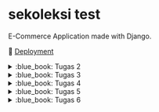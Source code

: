 # sekoleksi test

E-Commerce Application made with Django.

:rocket: [Deployment](http://muhammad-vito31-sekoleksi.pbp.cs.ui.ac.id)

<details>
<summary>:blue_book: Tugas 2</summary>

## :blue_book: Tugas 2

### ➡️ Jelaskan bagaimana cara kamu mengimplementasikan _checklist_ di atas secara _step-by-step_ (bukan hanya sekadar mengikuti tutorial).

#### :one: Membuat sebuah proyek Django baru
Pembuatan proyek Django baru dilakukan dengan menjalankan perintah `django-admin startproject <nama_proyek> .` dengan `<nama_proyek>` diganti dengan nama proyek yang diinginkan, untuk proyek ini `sekoleksi`. `.` di akhir perintah menandakan bahwa proyek akan dibuat di direktori di mana perintah tersebut dijalankan.

#### :two: Membuat aplikasi dengan nama `main` pada proyek tersebut
Pembuatan aplikasi `main` pada proyek dilakukan dengan menjalankan perintah `python manage.py startapp main`. Perintah ini akan membuat subdirektori baru bernama `main`. Di dalam subdirektori tersebut, terdapat beberapa _file_ Python untuk keperluan aplikasi `main`. Perlu diperhatikan bahwa perintah tersebut hanya dapat dijalankan di dalam proyek Django yang sudah dibut.

#### :three: Melakukan _routing_ pada proyek agar dapat menjalankan aplikasi `main`
Dalam folder projek, terdapat file `urls.py`. Dalam array `urlpatterns`, tambahkan `path("", include("main.urls"))`, di mana function `include` dan `path` didapatkan dari package `django.urls`. Penambahan ini memuat _urls_ yang didefinisikan di app `main` dan mengonfigurasinya supaya dapat diakses dari proyek.

#### :four: Membuat model pada aplikasi `main` dengan nama `Product`
Pembuatan model `Product` dilakukan dengan menambahkan definisi _class_ `Product` dalam file `main/models.py`. Class `Product` akan _inherit_ class `models.Model` dengan atribut `name`, `price`, dan `description`. Nilai dari masing-masing atribut disesuaikan dengan tipe data yang dibutuhkan.

- `name` memiliki nilai `models.CharField()` karena _value_ yang disimpan berupa string.
- `price` memiliki nilai `models.IntegerField()` karena _value_ yang disimpan berupa angka.
- `description` memiliki nilai `models.TextField()` karena _value_ yang disimpan berupa string.

#### :five: Membuat sebuah fungsi pada `views.py` untuk dikembalikan ke dalam sebuah _template_ HTML yang menampilkan nama aplikasi serta nama dan kelas kamu
Membuat fungsi bernama `show_main` di file `main/views.py`. Fungsi ini mengembalikan sebuah panggilan ke fungsi `render` dari package `django.shortcuts`. Fungsi tersebut akan me-_render_ template yang berada di `main/templates/main.html` dengan menggunakan nilai-nilai yang didefinisikan di argumen ketiga yang berupa nama, npm, dan kelas.

#### :six: Membuat sebuah _routing_ pada `urls.py` aplikasi `main` untuk memetakan fungsi yang telah dibuat pada `views.py`
Dalam folder `main`, terdapat file `urls.py`. Dalam array `urlpatterns`, tambahkan `path("", show_main)` dengan fungsi `show_main` didapatkan dari file `views.py` yang sudah didefinisikan pada step 5. Dengan menambahkan panggilan ke fungsi `path` tersebut, setiap _request_ ke root URL app akan dijalankan fungsi `show_main` yang akan menampilkan nama, npm, serta kelas.

#### :seven: Melakukan _deployment_ ke PWS terhadap aplikasi yang sudah dibuat sehingga nantinya dapat diakses oleh teman-temanmu melalui Internet
Deployment ke PWS dilakukan dengan pertama membuat projek baru di PWS. Lalu, menjalankan perintah yang diberikan, yaitu `git remote add pws <url>` dan `git push main:master`. Dengan ini, PWS akan mendapatkan versi terbaru dari proyek dan dapat di-_run_.

#### :eight: Membuat sebuah `README.md` yang berisi tautan menuju aplikasi PWS yang sudah di-_deploy_, serta jawaban dari beberapa pertanyaan berikut
Membuat file `README.md` dari GitHub web dan menambahkan teks yang dibutuhkan.

### ➡️ Buatlah bagan yang berisi _request client_ ke web aplikasi berbasis Django beserta responnya dan jelaskan pada bagan tersebut kaitan antara `urls.py`, `views.py`, `models.py`, dan berkas `html`.
![image](https://github.com/user-attachments/assets/c17825ad-e24d-4cf3-a0b4-c34f8df6bdcf)

1. **Request dari Client** &mdash; Client akan melakukan request ke server yang akan di-_handle_ oleh Django, dimulai dari `urls.py` yang berada di proyek atau aplikasi yang sesuai.
2. **URL Routing** &mdash; Jika pola URL yang diminta cocok dengan salah satu pola URL di `urls.py`, Django akan mengarahkan request tersebut ke fungsi view di `views.py` yang sesuai.
3. **Penggunaan Database** &mdash; Dalam fungsi view tersebut, dapat dilakukan beberapa aksi, termasuk penggunaan database melalui `models.py`. Sebagai contoh, jika terdapat request berupa pencarian Item berdasarkan nama, `models.py` akan dipakai untuk mencari Item tersebut di database.
4. **Render Template** &mdash; Setelah data selesai diproses, `views.py` akan menggunakan template dari HTML template yang berada di folder `templates/` untuk menyusun respons. Template ini dapat diisi dengan data yang telah diproses dan variabel-variabel lain yang dibutuhkan.
5. **Response ke Client** &mdash; Setelah template HTML selesai di-_render_, Django akan mengirimkan response akhir kembali ke client berupa halaman HTML yang sudah lengkap dengan data yang diminta.

### ➡️ Jelaskan fungsi `git` dalam pengembangan perangkat lunak!
Pada dasarnya git adalah sistem kontrol versi yang digunakan untuk melacak perubahan file menggunakan _commit_. Setiap kali pengembang melakukan _commit_, Git menyimpan versi dari file saat itu, memungkinkan untuk melacak setiap perubahan yang terjadi selama pengembangan. Jika pengembang melakukan kesalahan atau ingin kembali ke versi sebelumnya, Git dengan menggunakan perintah _revert_ yang akan memulihkan versi file tertentu, seolah-olah perubahan setelahnya tidak pernah terjadi, tanpa menghapus riwayat kerja yang sudah ada.

Git memiliki fitur yang bernama _branching_ yang berfungsi untuk membuat cabang yang terpisah dari cabang utama proyek. Dengan _branching_, pengembangan fitur dapat dilakukan di cabang terpisah yang tidak mempengaruhi cabang utama proyek. Setelah fitur selesai dikembangkan dan layak untuk di-_deploy_, pengembang dapat melakukan _merge_ untuk menggabungkan cabang tersebut kembali ke cabang utama. Jika pengembangan fitur tersebut dibatalkan, cabang yang sudah dibuat dapat dihapus dan ini tidak akan mempengaruhi kode lain yang sudah ada di proyek.

Git juga dapat digunakan dengan platform Git, seperti GitHub, GitLab, atau BitBucket, yang memfasilitasi kolaborasi dalam pengembangan proyek. Platform-platform tersebut memudahkan pengembang untuk bekerja dalam tim pada proyek yang sama. Platform-platform tersebut menyediakan fitur seperti Issues untuk pelacakan _bug_ dan tugas, Pull Request untuk _review_ code dan _merge_ ke cabang utama, dan CI/CD untuk otomatisasi pengujian dan _deployment_.

### ➡️ Menurut Anda, dari semua framework yang ada, mengapa framework Django dijadikan permulaan pembelajaran pengembangan perangkat lunak?
Pertama, Django menggunakan bahasa pemrograman Python, yang populer karena kesederhanaannya. Dengan menggunakan Python, Django menjadi lebih mudah untuk dipahami sebagai permulaan dari pengembangan perangkat lunak.

Kedua, Django sudah memiliki banyak fitur bawaan, seperti otentikasi, URL _routing_, ORM, admin panel, dan form handling. Hal ini memungkinkan pengembang untuk lebih fokus pada pengembangan aplikasi dibandingkan mengatur dan membangun fitur-fitur tersebut dari nol.

Ketiga, Django memiliki komunitas aktif yang cukup besar. Komunitas tersebut memberikan banyak sumber belajar terkait Django, seperti tutorial, forum, blog, dan lain sebagainya.

### ➡️ Mengapa model pada Django disebut sebagai ORM?
Object-Relational Mapping (ORM) adalah teknik yang memetakan tabel-tabel dalam database ke objek-objek dalam suatu program, di mana objek ini adalah instance dari suatu class dalam bahasa pemrograman. Dalam konteks Django, model adalah class Python yang dipetakan ke tabel dalam database yang digunakan. Melalui model-model ini, pengembang dapat berinteraksi dengan database hanya dengan memanggil method-method yang tersedia pada class model. Django akan secara otomatis mentranslasikan metode-metode tersebut menjadi query SQL yang akan dijalankan di database. Sebagai contoh, ketika pengembang ingin menyimpan sebuah objek, Django akan mengonversi objek Python menjadi kolom dalam database. Sebaliknya, ketika pengembang ingin mendapatkan data, Django akan mengonversi kolom dalam database menjadi objek Python. Pendekatan ini menyederhanakan pengelolaan data, mengabstraksikan kompleksitas query SQL, dan mempercepat pengembangan aplikasi.
</details>

<details>
<summary>:blue_book: Tugas 3</summary>
    
## :blue_book: Tugas 3

### :arrow_right: Jelaskan mengapa kita memerlukan _data delivery_ dalam pengimplementasian sebuah platform?
_Data delivery_ penting untuk diimplementasi pada sebuah platform untuk memungkinkan terjadinya pertukaran informasi antara sistem-sistem yang terlibat. Komunikasi ini terjadi melalui protokol HTTP, di mana data dikirimkan dalam bentuk HTTP _request_ dan diterima sebagai HTTP _response_. Dalam praktiknya, _data delivery_ memungkinkan berbagai macam operasi, seperti pengiriman input dari pengguna ke _server_, pengambilan data, hingga interaksi dengan layanan eksternal.

### :arrow_right: Menurutmu, mana yang lebih baik antara XML dan JSON? Mengapa JSON lebih populer dibandingkan XML?
1. **Sintaks yang lebih sederhana** &mdash; Salah satu alasan JSON lebih populer dibandingkan XML adalah sintaksnya. Sintaks dari JSON lebih mudah dibaca dibandingkan XML. JSON menggunakan pasangan _key-value_ dengan petik dua, kurung kurawal, dan kurung siku, sedangkan XML menggunakan tag pembuka dan penutup yang membuat XML lebih sulit untuk di-_manage_.
2. **Integrasi dengan JavaScript** &mdash; JSON adalah akronim dari JavaScript Object Notation. JavaScript sendiri adalah bahasa yang digunakan untuk pengembangan web. Dengan demikian, penggunaan JSON dalam konteks pengembangan web lebih disukai karena lebih mudah untuk dipakai dengan JavaScript dengan menggunakan fungsi `JSON.parse`. Di sisi lain, XML harus menggunakan _parser_ XML tambahan yang akan menambah kompleksitas aplikasi.
3. **JSON lebih ringkas** &mdash; Seperti pada poin 1, XML menggunakan tag pembuka dan penutup, sedangkan JSON menggunakan pasangan _key-value_. Hal ini menyebabkan berkas JSON cenderung lebih kecil daripada berkas XML untuk representasi data yang sama. 

### :arrow_right: Jelaskan fungsi dari method `is_valid()` pada form Django dan mengapa kita membutuhkan method tersebut?
Method `is_valid()` pada Django digunakan untuk melakukan validasi terhadap data yang dikirim dari klien. Validasi ini perlu dilakukan untuk mengecek apakah data tersebut sudah sesuai dengan batasan dan aturan yang telah ditetapkan di form. Sebagai contoh, sebuah aplikasi menerima _field_ `harga` yang bertipe _integer_. Jika klien mengirimkan harga dalam bentuk _string_, tanpa validasi, akan terjadi berbagai error pada aplikasi yang tidak diinginkan saat aplikasi mencoba untuk memproses data tersebut.

Method `is_valid()` bertindak sebagai "penjaga gerbang" yang memastikan data yang diterima valid. Jika validasi berhasil, `is_valid()` akan mengembalikan nilai `True` dan aplikasi melanjutkan proses seperti biasa. Namun, jika validasi gagal, Django akan menyimpan pesan error yang terjadi, dan `is_valid()` akan mengembalikan nilai `False`. Dengan cara ini, error tersebut dapat ditangani dengan menampilkan pesan yang sesuai kepada klien.

### :arrow_right: Mengapa kita membutuhkan `csrf_token` saat membuat form di Django? Apa yang dapat terjadi jika kita tidak menambahkan `csrf_token` pada form Django? Bagaimana hal tersebut dapat dimanfaatkan oleh penyerang?
Penggunaan token CSRF adalah salah satu tindakan untuk mencegah terjadinya serangan CSRF. Secara sederhana, serangan CSRF adalah serangan di mana sebuah situs berbahaya memanfaatkan sesi login situs lain untuk melakukan aksi di situs tersebut tanpa sepengetahuan pengguna. Token CSRF berfungsi sebagai lapisan verifikasi tambahan yang memastikan bahwa aksi yang diterima oleh _server_ adalah permintaan yang sah dari pengguna, bukan dari situs berbahaya.

Dalam Django, setiap kali form dibuat, _server_ akan membuat token CSRF yang unik dan menanamkannya dalam form. Saat form tersebut dikirim oleh pengguna, token tersebut akan dikembalikan ke _server_. _Server_ kemudian memeriksa apakah token CSRF yang diterima adalah token sah yang sebelumnya pernah dibuat. Jika token cocok, aksi tersebut dianggap sah dan diproses. Jika token tersebut tidak cocok, permintaan akan ditolak untuk meminimalisasi potensi terjadinya serangan.

### :arrow_right: Jelaskan bagaimana cara kamu mengimplementasikan _checklist_ di atas secara _step-by-step_ (bukan hanya sekadar mengikuti tutorial).

#### :one: Membuat input form untuk menambahkan objek model pada app sebelumnya.
Forms dalam Django didefinisikan dalam sebuah berkas bernama `forms.py`, yang biasanya diletakkan dalam folder aplikasi. Untuk membuat form, saya menambahkan berkas `forms.py` ke dalam folder `main` dan mendefinisikan kelas `ProductForm`. Kelas ini digunakan sebagai wadah untuk pembuatan objek `Product` baru.

```python3
# main/forms.py

from django.forms import ModelForm
from .models import Product

class ProductForm(ModelForm):
    class Meta:
        model = Product
        fields = ['name', 'price', 'description']
```

Selanjutnya, untuk menampilkan form pembuatan produk baru, saya menambahkan berkas template baru bernama `create_product.html` yang diletakkan di folder `main/templates`. Template ini berisi form yang akan digunakan oleh pengguna untuk membuat produk baru.

```django
{% comment %} create_product.html {% endcomment %}

{% extends 'base.html' %}

{% block content %}
<h1>Add New Product</h1>

<form method="POST">
  {% csrf_token %}
  <table>
    {{ form.as_table }}
    <tr>
      <td></td>
      <td>
        <input type="submit" value="Add Product" />
      </td>
    </tr>
  </table>
</form>
{% endblock content %}
```

Di dalam berkas `main/views.py`, saya membuat fungsi baru bernama `create_product`. Fungsi ini bertugas untuk memproses permintaan dari pengguna untuk membuat produk baru dengan menggunakan kelas `ProductForm` di `main/forms.py`. Fungsi ini akan menangani permintaan GET untuk menampilkan form pembuatan produk dan POST untuk memproses data.

```python3
# main/views.py

def create_product(request):
    form = ProductForm(request.POST or None)

    if form.is_valid() and request.method == 'POST':
        form.save()
        return redirect('main:show_main')

    return render(request, 'create_product.html', { 'form': form })
```

Terakhir, dalam berkas `main/urls.py`, saya menghubungkan rute _path_ `/create-product` ke fungsi `create_product`.

```python3
# main/urls.py

urlpatterns = [
    # ...
    path('create-product', create_product, name='create_product'),
    # ...
]
```

Dengan demikian, ketika pengguna mengunjungi halaman `/create-product`, mereka dapat mengisi form untuk menambahkan produk baru, dan setelah data divalidasi, produk tersebut akan disimpan dalam basis data.

#### :two: Tambahkan 4 fungsi views baru untuk melihat objek yang sudah ditambahkan dalam format XML, JSON, XML by ID, dan JSON by ID.
Dalam berkas `main/views.py`, saya definisikan 4 fungsi baru, yaitu `show_xml`, `show_xml_by_id`, `show_json`, dan `show_json_by_id`. Masing-masing fungsi ini berfungsi sesuai dengan namanya, `show_xml` dan `show_json` akan menampilkan seluruh produk dalam XML dan JSON, `show_xml_by_id` dan `show_json_by_id` akan menampilkan produk berdasarkan ID dalam XML dan JSON.

```python3
# main/views.py

def show_xml(request):
    data = Product.objects.all()
    return HttpResponse(serializers.serialize('xml', data), content_type='application/xml')

def show_xml_by_id(request, id):
    data = Product.objects.filter(pk=id)
    return HttpResponse(serializers.serialize('xml', data), content_type='application/xml')

def show_json(request):
    data = Product.objects.all()
    return HttpResponse(serializers.serialize('json', data), content_type='application/json')

def show_json_by_id(request, id):
    data = Product.objects.filter(pk=id)
    return HttpResponse(serializers.serialize('json', data), content_type='application/json')
```

#### :three: Membuat routing URL untuk masing-masing views yang telah ditambahkan pada poin 2.
Dalam berkas `main/urls.py`, saya memperbarui variabel `urlpatterns` dengan menambahkan rute untuk keempat fungsi yang baru didefinisi. Rute-rute ini memastikan bahwa permintaan ke URL akan ditangani oleh fungsi yang sesuai.

```python3
# main/urls.py

urlpatterns = [
    # ...
    path('xml/', show_xml, name='show_xml'),
    path('xml/<str:id>/', show_xml_by_id, name='show_xml'),
    path('json/', show_json, name='show_json'),
    path('json/<str:id>', show_json_by_id, name='show_json'),
    # ...
]
```

### :camera_flash: Postman Screenshots

#### :one: XML
![image](https://github.com/user-attachments/assets/3cc72ad1-d050-4ac1-b85d-db79bf64c13d)

#### :two: JSON
![image](https://github.com/user-attachments/assets/9f4abf90-69df-4fc9-9257-53b9ea458726)

#### :three: XML by ID
![image](https://github.com/user-attachments/assets/838b5061-2cb7-4998-ba2e-8614ee7cc4f6)

#### :four: JSON by ID
![image](https://github.com/user-attachments/assets/0d463b05-da98-4e74-ba26-97441e034d42)
</details>

<details>
<summary>:blue_book: Tugas 4</summary>

## :blue_book: Tugas 4

### :arrow_right: Apa perbedaan antara `HttpResponseRedirect()` dan `redirect()`
Redirect dalam HTTP diatur menggunakan _status codes_ dalam rentang `3xx`. Salah satu cara untuk menangani _redirect_ di Django adalah dengan menggunakan `HttpResponseRedirect`, yang merupakan sebuah subclass dari `HttpResponse`. Kelas ini secara otomatis menetapkan _status code_ 302, yaitu _status code_ standar untuk HTTP _redirect_.

Fungsi `redirect` adalah fungsi pembantu yang secara internal akan menghasilkan _response_ HTTP dengan _status code_ 302, sama seperti `HttpResponseRedirect`. Fungsi ini dapat menerima argumen berupa `model`, `view`, atau `url` dan secara otomatis menentukan _path_ yang dituju berdasarkan konteks projek Django.

Secara umum, fungsi `redirect` lebih fleksibel daripada class `HttpResponseRedirect`. `HttpResponseRedirect` hanya digunakan untuk membuat _response_ HTTP dengan _status code_ yang berada di jangkauan `3xx`. Fungsi `redirect` tidak hanya menyediakan _response_ 302, tetapi juga berintegrasi dengan projek Django, sehingga lebih mudah untuk digunakan.

### :arrow_right: Jelaskan cara kerja penghubungan model `Product` dengan `User`!
Penghubungan model `Product` dengan `User` dilakukan dengan relasi menggunakan `models.ForeignKey`. 

```python
class Product(models.Model):
    user = models.ForeignKey(User, on_delete=models.CASCADE)

    id = models.UUIDField(primary_key=True, default=uuid.uuid4, editable=False)
    name = models.CharField(max_length=255)
    price = models.IntegerField()
    description = models.TextField()
```

Pada kode tersebut, `Product` terhubung dengan `User` melalui field `user`. Field tersebut mendeklarasikan bahwa banyak `Product` dapat dimiliki oleh seorang `User`, menciptakan relasi _one-to-many_. Penggunaan `on_delete=models.CASCADE` berarti jika sebuah `User` dihapus, semua `Product` yang terhubung dengan `User` tersebut ikut dihapus.

### :arrow_right: Apa perbedaan antara authentication dan authorization, apakah yang dilakukan saat pengguna login? Jelaskan bagaimana Django mengimplementasikan kedua konsep tersebut.
Autentikasi adalah proses verifikasi identitas pengguna. Proses autentikasi memastikan bahwa pengguna benar-benar merupakan pengguna yang dia klaim. Otorisasi adalah proses yang menentukan apakah seorang pengguna memiliki hak akses terhadap suatu _resource_. Secara umum, autentikasi menentukan siapa pengguna tersebut dan otorisasi menentukan hak akses yang dimiliki oleh seorang pengguna.

Saat pengguna login, autentikasi akan memverifikasi identitas mereka melalui username dan password. Lalu, username dan password tersebut akan dibandingkan dengan data yang tersimpan dalam basis data. Setelah berhasil diautentikasi, pengguna dapat diotorisasi untuk mengakses fitur-fitur tertentu sesuai dengan hak akses mereka.

Django mengimplementasikan autentikasi melalui modul `django.contrib.auth`. Django menyediakan fungsi-fungsi bawaan untuk memverifikasi identitas pengguna, seperti `login` dan `logout`. Selain itu, Django menyediakan model `User` untuk menyimpan data-data pengguna. Otorisasi dalam Django diterapkan melalui sistem permissions dan groups yang fleksibel, memungkinkan pengembang untuk mengatur hak izin sesuai kebutuhan. Hak akses setiap pengguna dapat diatur secara individu, maupun berdasarkan grup yang mereka ikuti.

### :arrow_right: Bagaimana Django mengingat pengguna yang telah login? Jelaskan kegunaan lain dari cookies dan apakah semua cookies aman digunakan?
Django mengingat pengguna yang sudah login dengan menggunakan _session_ dan _cookies_. Saat pengguna berhasil login, Django menyimpan informasi sesi mereka dalam basis data, yang berisi informasi penting seperti identitas pengguna. Kemudian, Django mengirimkan sebuah session ID ke klien dalam bentuk _cookie_. Setiap kali pengguna mengunjungi halaman dalam aplikasi, _cookie_ ini akan dikirimkan kembali ke _server_. Lalu, Django akan membaca _cookie_ tersebut untuk mengambil session ID dan membandingkannya dengan informasi sesi yang tersimpan dalam basis data. Jika terdapat sesi yang cocok dengan session ID, Django dapat membaca informasi pengguna terkait dan melanjutkan interaksi tanpa perlu pengguna untuk login ulang.

Cookies juga memiliki fungsi lain selain untuk _session management_. Cookies biasa digunakan untuk menyimpan data pada browser klien, seperti preferensi pengguna dan data sementara. Cookies juga berfungsi untuk pelacakan aktivitas pengguna, memungkinkan situs untuk menyesuaikan konten atau iklan berdasarkan perilaku pengguna.

Cookies memiliki beberapa konfigurasi untuk mengatur bagaimana cookie tersebut bekerja. Jika sebuah cookie tidak diatur dengan tepat, cookie tersebut dapat menjadi celah untuk dieksploitasi penyerang untuk mencuri data dengan menggunakan sesi pengguna. Beberapa konfigurasi cookie yang perlu diperhatikan adalah sebagai berikut.

1. **HttpOnly** &mdash; Cookie dengan atribut `HttpOnly` tidak dapat diakses oleh JavaScript yang membantu mencegah serangan XSS.
2. **Secure** &mdash; Cookie dengan atribut `Secure` hanya dapat dikirim melalui HTTPS, bukan HTTP. Dengan demikian, data dalam cookie akan terenkripsi dan terjaga saat pengiriman.
3. **SameSite** &mdash; Atribut `SameSite` mengatur apakah sebuah cookie dapat dikirim dengan sebuah permintaan yang akan dilaksanakan. Atribut ini membantu melindungi dari serangan CSRF.
4. **Expiration** &mdash; Atribut `Expiration` mengatur kapan sebuah cookie kadaluwarsa. Adanya waktu kadaluwarsa mengurangi risiko terjadinya serangan dengan memperkecil jendela bagi penyerang untuk mengambil cookie dari pengguna.

### :arrow_right: Jelaskan bagaimana cara kamu mengimplementasikan checklist di atas secara step-by-step (bukan hanya sekadar mengikuti tutorial).

#### :one: Mengimplementasikan fungsi registrasi, login, dan logout untuk memungkinkan pengguna untuk mengakses aplikasi sebelumnya dengan lancar.
1. Membuat tiga fungsi di `main/views.py`, yaitu `register_user`, `login_user`, dan `logout_user`. Fungsi `register_user` dan `login_user` memanfaatkan class yang disediakan oleh Django, yaitu `UserCreationForm` dan `AuthenticationForm`. 
   ```python
   # ...

   # digunakan ketika seorang pengguna ingin membuat akun baru
   def register_user(request):
       if request.method == "POST":
           form = UserCreationForm(request.POST)
    
           if form.is_valid():
               form.save()
               messages.success(request, 'Your account has been successfully created!')
               return redirect('main:login')
    
       form = UserCreationForm()
       return render(request, 'register.html', { 'form': form })

   # digunakan ketika seorang pengguna ingin login menggunakan akun mereka
   def login_user(request: HttpRequest):
       if request.method == "POST":
           form = AuthenticationForm(data=request.POST)
    
           if form.is_valid():
               user = form.get_user()
               login(request, user)
    
               response = HttpResponseRedirect(reverse('main:show_main'))
               response.set_cookie('last_login', str(datetime.now()))
               return response
    
       form = AuthenticationForm(request)
       return render(request, 'login.html', { 'form': form })

   # digunakan ketika seorang pengguna ingin logout dari akun mereka
   def logout_user(request: HttpRequest):
       logout(request)
       return redirect('main:login')

   # ...
   ```
2. Masing-masing fungsi tersebut dipetakan ke `register/`, `login/`, dan `logout/` dalam `main/urls.py`, supaya dapat diakses.
   ```python
   urlpatterns = [
       # ...
       path('register/', register_user, name='register'),
       path('login/', login_user, name='login'),
       path('logout/', logout_user, name='logout'),
       # ...
   ]
   ```
3. Perlu juga menambahkan _decorator_ `@login_required(login_url='/login')` untuk _views_ yang pengguna perlu login, seperti `/`, dan `/create-product`. Jika pengguna yang belum terautentikasi mencoba untuk mengunjungi halaman tersebut, mereka akan diarahkan ke halaman login terlebih dahulu.
4. Ketika seorang pengguna pertama kali mengunjungi aplikasi, pengguna tersebut akan diarahkan ke formulir login. Setelah berhasil login, pengguna dapat menggunakan aplikasi dengan penuh, seperti mengunjungi _dashboard_ dan menambahkan `Product`.

#### :two: Membuat dua akun pengguna dengan masing-masing tiga dummy data menggunakan model yang telah dibuat pada aplikasi sebelumnya untuk setiap akun di lokal.

##### Akun dengan Username `A`

![image](https://github.com/user-attachments/assets/7c42400b-b6a8-4552-bb21-d81731b95e31)
![image](https://github.com/user-attachments/assets/b5bcf6a1-6cd5-4207-8064-8f08c375e5b7)
![image](https://github.com/user-attachments/assets/c5fa26b7-0f81-4947-9e68-1beed063624e)
![image](https://github.com/user-attachments/assets/9b959179-3d82-4327-b867-9f5404d90cb3)
![image](https://github.com/user-attachments/assets/b0b7036e-cb54-40d0-a6da-f70c9601e714)

##### Akun dengan Username `B`

![image](https://github.com/user-attachments/assets/9744df57-0903-417a-9d49-53a6e5ba40cd)
![image](https://github.com/user-attachments/assets/b5639afb-43b7-4ee5-bf31-08dde8d08de6)
![image](https://github.com/user-attachments/assets/2e18372d-07d3-4fb9-9944-899ed53b2e4f)
![image](https://github.com/user-attachments/assets/0df6981e-38f7-421c-8533-4ce3e09ced25)
![image](https://github.com/user-attachments/assets/5255ef5b-3ae2-49f6-acbb-4e38f4c10088)


#### :three: Menghubungkan model Product dengan User.
Penghubungan dilakukan dengan menambahkan _field_ pada model `Product`, yaitu field `user` dengan value berupa `models.ForeignKey`. Penambahan ini akan menghubungkan `User` dengan `Product` menggunakan relasi _one-to-many_, yang berarti seorang `User` dapat memiliki banyak `Product`. Perubahan pada model `Product` secara lengkap adalah sebagai berikut.

```python
class Product(models.Model):
    # tambahkan field ini
    user = models.ForeignKey(User, on_delete=models.CASCADE)

    id = models.UUIDField(primary_key=True, default=uuid.uuid4, editable=False)
    name = models.CharField(max_length=255)
    price = models.IntegerField()
    description = models.TextField()
```

##### Penjelasan `models.ForeignKey`
- `User` menandakan bahwa foreign key yang dibuat menunjuk ke sebuah baris dalam tabel `User`.
- `on_delete=models.CASCADE` menandakan bahwa ketika seorang `User` dihapus, `Product` yang terhubung dengan `User` tersebut juga dihapus.

#### :four: Menampilkan detail informasi pengguna yang sedang logged in seperti username dan menerapkan cookies seperti last login pada halaman utama aplikasi.
1. Pada view `login_user`, dibuat supaya ketika seorang pengguna mencoba untuk log in dan berhasil, sebuah cookie dengan nama `last_login` akan dibuat dengan isi waktu saat pengguna login.
   ```python
   def login_user(request: HttpRequest):
       if request.method == "POST":
           form = AuthenticationForm(data=request.POST)
    
           if form.is_valid():
               user = form.get_user()
               login(request, user)
    
               response = HttpResponseRedirect(reverse('main:show_main'))
               response.set_cookie('last_login', str(datetime.now()))
               return response
    
       form = AuthenticationForm(request)
       return render(request, 'login.html', { 'form': form })
   ```
2. Data `username` dapat diambil dari object `request.user` yang berisi data pengguna yang sedang log in. Cookies tersedia pada dictionary `request.COOKIES`. Pengimplementasian cookie _last login_ dimulai dari fungsi _view_ `login_user`. Kedua data tersebut tersedia dalam fungsi view `show_main`.
   ```python
   @login_required(login_url='/login')
   def show_main(request: HttpRequest):
       products = Product.objects.filter(user=request.user)
    
       return render(request, "main.html", {
           "name": request.user.username,
           "npm": "2306152411",
           "class": "F",
           "products": products,
           "last_login": request.COOKIES['last_login'],
       })
   ```
3. Data nama dan last login diserahkan ke template `main.html`. Dalam template tersebut, dapat ditampilkan datanya dengan menggunakan kurung kurawal ganda.
   ```django
   <p>{{ name }}<p>
   <h5>Sesi terakhir login: {{ last_login }}</h5>
   ```

</details>

<details>
<summary>:blue_book: Tugas 5</summary>

# :blue_book: Tugas 5

### :arrow_right: Jika terdapat beberapa CSS selector untuk suatu elemen HTML, jelaskan urutan prioritas pengambilan CSS selector tersebut!
Jika sebuah elemen HTML memiliki beberapa CSS selector, prioritasnya ditentukan berdasarkan spesifisitas, _important rules_, dan urutan pendefinisian.

1. `!important` _rules_ 
    ```html
    <p id="text" class="text" style="color: blue;">Hello World</p>
    ```
    ```css
    p {
        color: red !important;
    }
    ```
    Jika terdapat CSS _rule_ dengan tag `!important`, _rule_ tersebut akan memiliki prioritas tertinggi dan menimpa _rule_ lain dengan selector lain. Teks "Hello World" di atas akan berwarna merah karena CSS _rule_ yang mendefinisikan memiliki atribut `!important` sehingga prioritasnya paling tinggi.

3. Inline Styles
    ```html
    <p id="text" class="text" style="color: blue;">Hello World</p>
    ```
    ```css
    #text {
        color: red;
    }
    ```
    CSS _rule_ yang didefinisikan secara inline di HTML tag akan memiliki prioritas yang tinggi. Teks "Hello World" di atas akan berwarna biru karena _inline style_ memiliki prioritas yang lebih tinggi daripada _selector_ ID.

4. ID
    ```html
    <p id="text" class="text">Hello World</p>
    ```
    ```css
    #text {
        color: red;
    }

    .text {
        color: green;
    }
    ```
    Teks "Hello World" di atas akan berwarna merah karena _selector_ ID memiliki prioritas yang lebih tinggi daripada _selector class_.

5. Classes, pseudo-classes, attribute selectors
    ```html
    <p class="text">Hello World</p>
    ```
    ```css
    .text {
        color: red;
    }

    p {
        color: blue;
    }
    ```
    Teks "Hello World" di atas akan berwarna merah karena _selector class_ memiliki prioritas yang lebih tinggi daripada _selector_ elemen.

6. Elements and pseudo-elements
    ```html
    <p>Hello World</p>
    ```
    ```css
    p {
        color: red;
    }
    ```
    Teks "Hello World" di atas akan berwarna merah karena didefinisikan menggunakan _selector_ elemen.

7. Urutan dalam CSS Stylesheet
   ```html
   <p>Hello World</p>
   ```
   ```css
   p {
       color: red;
   }

   p {
       color: blue;
   }
   ```
   Jika terdapat dua CSS _rule_ yang mendefinisikan dengan prioritas yang sama, CSS _rule_ yang didefinisikan terakhir pada _stylesheet_ akan diterapkan. Teks "Hello World" di atas akan berwarna biru karena _rule_ CSS yang mendefinisikan warna biru lebih akhir daripada _rule_ CSS yang mendefinisikan warna merah.

- https://www.w3schools.com/css/css_specificity.asp
- https://www.w3schools.com/css/css_important.asp

### :arrow_right: Mengapa _responsive design_ menjadi konsep yang penting dalam pengembangan aplikasi web? Berikan contoh aplikasi yang sudah dan belum menerapkan responsive design!
_Responsive design_ adalah pendekatan desain web di mana sebuah tampilan dapat beradaptasi dengan berbagai ukuran layar yang ada, seperti untuk desktop, tablet, dan perangkat mobile. Salah satu aspek penting dari penerapan _responsive design_ adalah pengalaman pengguna. Sebuah tampilan web yang responsif akan memiliki pengalaman pengguna yang lebih baik dibandingkan tampilan web yang tidak responsif. Tampilan web yang hanya dirancang untuk ukuran layar besar, seperti desktop, akan sulit untuk dipakai jika web tersebut diakses menggunakan gawai dengan ukuran layar kecil, seperti mobile. Hal ini dapat menyebabkan elemen-elemen pada halaman tampak kecil, tidak proporsional, sulit dijangkau, dan mengurangi kenyamanan pengguna. Sebaliknya, jika web tersebut sudah menerapkan _responsive design_, pengguna yang menggunakan melalui mobile tidak akan menemui masalah apa pun karena tampilannya sudah didesain sedemikian hingga supaya beradaptasi ke ukuran layar yang bervariasi.

Secara umum, sebagian besar web modern sudah mengimplementasikan _responsive design_, terutama pada situs-situs populer seperti Twitter, YouTube, dan Google. Hal ini dapat dilihat dengan mengunjungi web-web tersebut menggunakan mobile, di mana setiap elemen tampil secara proporsional dan tidak ada yang rusak. Namun, masih ada beberapa web yang digunakan sekarang yang belum mengimplementasikan _responsive design_. Salah satu contohnya adalah SiakNG. Ketika diakses melalui perangkat mobile, tampilan SiakNG menunjukkan elemen-elemen yang terlalu kecil, sehingga pengguna perlu memperbesar layar untuk berinteraksi dengan nyaman.

- https://developer.mozilla.org/en-US/docs/Learn/CSS/CSS_layout/Responsive_Design

### :arrow_right: Jelaskan perbedaan antara margin, border, dan padding, serta cara untuk mengimplementasikan ketiga hal tersebut!

#### Margin
Margin adalah jarak luar antara elemen dengan elemen lain di sekitarnya. Margin tidak memiliki warna dan mengosongkan daerah di luar border.
```css
div {
    margin: 10px;
}
```
CSS di atas mendefinisikan margin sebesar `10px` untuk semua sisi pada elemen `div`.

#### Border
Border adalah garis yang mengelilingi elemen yang berada diantara padding dan margin. Border dapat diberi warna, lebar, dan _style_ (solid, double, dash, dan seterusnya). Setiap sisi border dapat diatur secara independen.
```css
div {
    border: 1px solid black;
}
```
CSS di atas mendefinisikan border untuk elemen `div` dengan style solid, selebar 1 pixel, dan berwarna hitam.

#### Padding
Padding adalah jarak antara isi elemen dengan border. Padding menciptakan area dalam elemen di antara border dengan isi elemen.
```css
div {
    padding: 10px;
}
```
CSS di atas mendefinisikan padding sebesar `10px` untuk semua sisi pada elemen `div`.


- https://www.w3schools.com/css/css_boxmodel.asp

### :arrow_right: Jelaskan konsep flex box dan grid layout beserta kegunaannya!

#### Flexbox
Flexbox dalam CSS adalah sistem layout 1 dimensi dalam CSS yang digunakan untuk menyusun elemen dalam sebuah container, baik secara horizontal maupun vertikal. Arab dari flexbox dapat diatur menggunakan properti `flex-direction` yang dapat berupa `row`, `row-reverse`, `column`, atau `column-reverse`. `row` untuk horizontal dan `column` untuk vertikal. Flexbox memungkinkan elemen-elemen dalam container untuk menyesuaikan diri dengan ruang yang tersisa.

Dengan flexbox, posisi elemen dalam container dapat dengan mudah diatur di sepanjang sumbu utama (_main axis_) dan sumbu sekunder (_cross axis_) dengan properti berikut.
1. `justify-content`: Mengatur distribusi elemen pada sumbu utama.
2. `align-items`: Mengatur distribusi elemen pada sumbu sekunder.

Flexbox juga memungkinkan untuk mendistribusikan ruang yang tersedia secara proporsional antara elemen dalam container dengan menggunakan properti berikut.
1. `flex-grow`: Mengatur perilaku elemen terhadap ruang yang tersisa, apakah elemen tersebut akan berkembang mengisi ruang yang tersisa, atau tetap pada ukurannya.
2. `flex-shrink`: Mengatur perilaku elemen terhadap ruang yang terbatas, apakah elemen tersebut akan menyusut memberikan tempat ke elemen lain, atau tetap pada ukurannya. 
3. `flex-basis`: Mengatur ukuran inisial elemen sebelum elemen tersebut tumbuh atau menyusut.

Flexbox ideal untuk mengatur posisi elemen dalam 1 dimensi, seperti:
1. Navbar dan sidebar dengan mengatur elemen-elemen _button_ dan _link_ dalam posisi horizontal atau vertikal.
2. List produk yang tersusun dalam satu baris atau satu kolom.
3. Menengahkan secara vertikal elemen-elemen yang berada dalam satu baris.

#### Grid
Grid adalah sistem layout 2 dimensi yang menggunakan baris dan kolom untuk menaruh elemennya. 

Grid bekerja dengan menggunakan sistem baris dan kolom. Pengembang dapat mengatur jumlah baris dan kolom dan mendefinisikan besarnya dengan menggunakan properti sebagai berikut.
1. `grid-template-columns`: Mengatur jumlah kolom dan ukuran masing-masing kolom pada grid.
2. `grid-template-rows`: Mengatur jumlah baris dan ukuran masing-masing baris pada grid.

Grid ideal untuk mengatur posisi elemen dalam 2 dimensi, seperti:
1. Menyusun galeri yang rapi dan terstruktur dengan baris dan kolom yang konsisten
2. Layout halaman utama yang lumayan kompleks dengan header, sidebar, konten utama, dan footer.

#### Perbedaan Utama Flexbox dan Grid
1. Flexbox mengatur elemen satu per satu sepanjang sumbu utama, sedangkan grid mengatur elemen sepanjang dua sumbu secara bersamaan.
2. Flexbox lebih cocok untuk mengatur elemen pada satu sumbu saja, horizontal atau vertikal. Grid lebih cocok untuk mengatur elemen pada dua sumbu, horizontal dan vertikal.

- https://developer.mozilla.org/en-US/docs/Web/CSS/CSS_grid_layout/Relationship_of_grid_layout_with_other_layout_methods
- https://www.geeksforgeeks.org/comparison-between-css-grid-css-flexbox/

### :arrow_right: Jelaskan bagaimana cara kamu mengimplementasikan checklist di atas secara step-by-step (bukan hanya sekadar mengikuti tutorial)!

#### :one: Implementasikan fungsi untuk menghapus dan mengedit product.
Pertama, membuat fungsi baru di `main/views.py`, yaitu `update_product` dan `delete_product`. Lalu, kedua fungsi ini dipetakan ke _path_ `product/<str:id>/edit` dan `product/<str:id>/delete`. Dengan demikian, ketika seorang pengguna yang sudah terautentikasi mengunjungi _path_ tersebut, mereka dapat menghapus atau mengedit produk berdasarkan ID produk. Definisi kedua fungsi tersebut adalah sebagai berikut.

```python
@login_required(login_url='/login')
def update_product(request: HttpRequest, id):
    obj = get_object_or_404(Product, id=id, user_id=request.user.id)

    if request.method == 'POST':
        form = ProductForm(request.POST, instance=obj)

        if form.is_valid():
            form.save()
            return redirect('main:show_main')

        return redirect('main:show_main')

    form = ProductForm(instance=obj)
    return render(request, 'update_product.html', { 'form': form })

@login_required(login_url='/login')
def delete_product(request: HttpRequest, id):
    obj = get_object_or_404(Product, id=id, user_id=request.user.id)

    if request.method == 'POST':
        obj.delete()
        return redirect('main:show_main')

    return render(request, 'delete_product.html', { 'product': obj })
```

#### :two: Kustomisasi halaman _login_, _register_, dan tambah _product_ semenarik mungkin.
Pertama, saya membuat komponen baru `text_input` dalam direktori `main/templates/components`. Komponen ini akan digunakan dalam setiap formulir supaya konsistensi input teks sama. Kedua, saya membuat tampilan untuk _login_ berupa _card_ menggunakan TailwindCSS. Lalu, tampilan _login_ tersebut saya gunakan lagi untuk halaman _register_, tambah _product_, dan edit _product_. Tampilan dari _login_ adalah sebagai berikut.

```html
<main class="min-h-screen flex flex-col items-center justify-center gap-5">
  <form method="POST" class="px-10 py-8 flex flex-col justify-center gap-4 bg-white rounded-lg shadow-sm border border-gray-300">
    <h1 class="text-3xl font-bold w-full mb-3">Title</h1>
    <!-- Isi Form -->
  </form>
</main>
```

![image](https://github.com/user-attachments/assets/34539053-b955-497e-babf-df40ab8faafb)

#### :three: Kustomisasi halaman daftar _product_ menjadi lebih menarik dan _responsive_. Kemudian, perhatikan kondisi berikut: Jika pada aplikasi belum ada _product_ yang tersimpan, halaman daftar _product_ akan menampilkan gambar dan pesan bahwa belum ada product yang terdaftar. Jika sudah ada product yang tersimpan, halaman daftar product akan menampilkan detail setiap product dengan menggunakan _card_ (tidak boleh sama persis dengan desain pada Tutorial!).

##### Membuat Tampilan _Responsive_ dengan TailwindCSS
Dengan TailwindCSS, tampilan _responsive_ dapat dengan mudah dicapai meggunakan _breakpoints_, seperti `sm:`, `md:`, `lg:`, dan seterusnya. _Breakpoints_ ini memungkinkan kita untuk menentukan aturan-aturan CSS khusus yang hanya diterapkan ketika ukuran layar sudah melewati batas tertentu. Dengan demikian, kita dapat mendefinisikan _style_ tertentu untuk ukuran layar tertentu.

##### Penggunaan _If Statement_ untuk Menampilkan Produk
Dalam Django, menampilkan daftar produk secara kondisional bisa dilakukan dengan menggunakan tag `if`. Contohnya adalah sebagai berikut. 

```django
{% if not products %}
    <!-- HTML dalam block ini akan ditampilkan jika tidak ada produk -->
{% else %}
    <!-- HTML dalam block ini akan ditampilkan jika terdapat setidaknya 1 produk -->
{% endif %}
```

Dalam penerapannya, saya mengganti komponen HTML dalam _block_ tersebut dengan yang sesuai. Saat tidak ada produk, halaman akan menampilkan gambar yang menunjukkan bahwa belum ada produk terdaftar. Untuk itu, saya perlu menambahkan gambar ke dalam projek Django saya.

##### Menambahkan Gambar
Langkah pertama adalah mengubah `settings.py` dalam direktori `sekoleksi`.

```python
STATIC_URL = '/static/'
if DEBUG:
    STATICFILES_DIRS = [BASE_DIR / 'static']
else:
    STATIC_ROOT = BASE_DIR / 'static'
```

Dengan adanya konfigurasi ini, file-file yang berada dalam direktori `/static/` dapat diakses dalam Django menggunakan tag `static`. Lalu, saya tambahkan gambar bernama `empty-list.png` ke dalam folder `static/image`. Penggunaan gambar tersebut adalah sebagai berikut.

```django
{% load static %}
<img src="{% static 'image/empty-list.png' %}" width="300" class="block mx-auto">
```

Kode tersebut akan menampilkan gambar bernama `empty-list.png` yang berada dalam direktori `static/image`.

##### Menampilkan Daftar Produk
Untuk menampilkan daftar produk, dapat digunakan _for loop_ dalam Django untuk mengiterasikan setiap produk yang ada. Implementasinya adalah sebagai berikut.

```django
{% for product in products %}
  {% include "components/product_card.html" with product=product %}
{% endfor %}
```

Komponen `components/product_card.html` akan dijelaskan di nomor selanjutnya.

#### :four: Untuk setiap _card product_, buatlah dua buah button untuk mengedit dan menghapus product pada card tersebut!
Pertama, saya definisikan komponen HTML baru, yaitu `product_card.html` yang berada dalam direktori `main/templates/components`.

```django
<div class="flex flex-col bg-white rounded-lg border border-gray-200 shadow-sm py-6 px-8 text-wrap break-inside-avoid">
  <div class="flex flex-col max-w-md min-w-md">
    <a href="{% url 'main:show_product' product.id %}">
      <h1 class="text-xl font-bold hover:underline">{{ product.name }}</h1>
    </a>
    <h2 class="text-md mt-1">${{ product.price }}</h2>
    <p class="text-gray-700 my-4 w-full">{{ product.description }}</p>
  </div>
  <div class="flex flex-row justify-end items-center gap-3">
    <a class="text-blue-600 hover:underline" href="{% url 'main:update_product' product.id %}">Edit</a>
    <a class="text-blue-600 hover:underline" href="{% url 'main:delete_product' product.id %}">Delete</a>
  </div>
</div>
```

Kedua button untuk mengedit dan menghapus berupa link yang menuju halaman baru berupa form yang di mana _view_-nya telah didefinisikan di _checklist_ nomor 1. Form tersebut didefinisikan dalam `update_product.html` dan `delete_product.html`. Lalu, komponen tersebut digunakan dalam `main.html` dengan menggabungkan dengan _for loop_ produk.

```python
{% for product in products %}
  {% include "components/product_card.html" with product=product %}
{% endfor %}
```

#### :five: Buatlah _navigation bar (navbar)_ untuk fitur-fitur pada aplikasi yang _responsive_ terhadap perbedaan ukuran device, khususnya _mobile_ dan _desktop_.
Pertama, saya membuat berkas baru bernama `navbar.html` dalam direktori `templates`. Implementasi tampilan _responsive_ dilakukan dengan menggunakan breakpoint TailwindCSS. Berikut adalah implementasi dropdown mobile pada `navbar.html`.

```django
<div class="md:hidden">
  <div class="pt-2 pb-5 space-y-1 mx-auto flex flex-col">
    <a href="#" class="hover:underline py-2 text-white">Home</a>
    <a href="#" class="hover:underline py-2 text-white">Products</a>
    <a href="#" class="hover:underline py-2 text-white">Categories</a>
    <a href="#" class="hover:underline py-2 text-white">Cart</a>
    {% if user.is_authenticated %}
      <p class="text-white">Welcome, {{ user.username }}</p>
      <a href="{% url 'main:logout' %}" class="block text-center bg-red-500 hover:bg-red-600 text-white font-bold py-2 px-4 rounded-lg transition duration-300">
        Logout
      </a>
    {% else %}
      <a href="{% url 'main:login' %}" class="block text-center bg-cyan-500 hover:bg-blue-600 text-white font-bold py-2 px-4 rounded-lg transition duration-300 mb-2">
        Login
      </a>
      <a href="{% url 'main:register' %}" class="block text-center bg-green-500 hover:bg-green-600 text-white font-bold py-2 px-4 rounded-lg transition duration-300">
        Register
      </a>
    {% endif %}
  </div>
</div>
```

Karena class `md:hidden`, `div` tersebut akan di-_apply_ style `hidden` jika ukuran layar sudah melebihi batas `md`. Dalam kata lain, _dropdown_ hanya ada jika ukuran layar kecil, seperti ukuran layar mobile. _Navigation bar_ ini dapat digunakan dalam template-template lain dengan menggunakan tag `include` pada Django. Implementasinya adalah sebagai berikut.

```django
{% include 'navbar.html' %}
```

</details>

<details>
<summary>:blue_book: Tugas 6</summary>

## :blue_book: Tugas 6

### :arrow_right: Jelaskan manfaat dari penggunaan JavaScript dalam pengembangan aplikasi web!
JavaScript adalah salah satu teknologi yang digunakan untuk pengembangan _frontend_. Bersama dengan HTML dan CSS, JavaScript mempunyai peran penting dalam menciptakan pengalaman pengguna yang dinamis dan interaktif. HTML bertugas untuk membangun struktur dasar aplikasi web, sementara CSS bertugas untuk mempercantik visual dari struktur tersebut. JavaScript, di sisi lain, memberikan fungsionalitas interaktif, memungkinkan pengguna untuk berinteraksi langsung dengan pengguna, memberikan pengalaman yang lebih hidup.

- https://www.w3schools.com/js/

### :arrow_right: Jelaskan fungsi dari penggunaan `await` ketika kita menggunakan `fetch()`! Apa yang akan terjadi jika kita tidak menggunakan `await`?
Penggunaan `await` saat menggunakan `fetch()` berfungsi untuk menunggu hasil permintaan yang asinkron sebelum melanjutkan eksekusi kode yang sinkron. Seperti yang kita tahu, permintaan ke server tidak instan. Tanpa adanya penggunaan `await`, eksekusi kode akan lanjut tanpa menunggu hasil dari permintaan ke server. Alhasil, dapat terjadi kesalah saat mencoba untuk mengakses data yang belum tersedia. 

- https://developer.mozilla.org/en-US/docs/Web/API/Fetch_API/Using_Fetch

### :arrow_right: Mengapa kita perlu menggunakan decorator `csrf_exempt` pada _view_ yang akan digunakan untuk AJAX `POST`?
Decorator `csrf_exempt` digunakan untuk menonaktifkan perlindungan CSRF untuk view tersebut, sehingga permitnaan AJAX `POST` dapat dilakukan tanpa validasi token CSRF. Secara default, Django akan memblokir POST request tanpa ada token CSRF. Perilaku default ini sedikit mempersulit penggunaan AJAX `POST` di Django. Pada umumnya, form dapat menggunakan `{% csrf_token %}`, tetapi untuk AJAX `POST` kita tidak dapat akses ke CSRF token tersebut. Dengan demikian, untuk mendukung penggunaan AJAX `POST`, validasi token CSRF dinonaktifkan untuk _view_ tersebut.

- https://docs.djangoproject.com/en/5.1/ref/csrf/

### :arrow_right: Pada tutorial PBP minggu ini, pembersihan data _input_ pengguna dilakukan di belakang (_backend_) juga. Mengapa hal tersebut tidak dilakukan di _frontend_ saja?
Pembersihan data juga dilakukan di _backend_ untuk meminimalisasi masuknya data yang tidak bersih. Jika sebuah _view_ terdapat `csrf_exempt`, _view_ tersebut dapat dieksekusi melalui klien HTTP, seperti Postman. Dengan menggunakan Postman untuk melakukan permintaan ke server, kita dapat melewati pembersihan data yang dilakukan di _frontend_. Jika tidak ada pembersihan data _input_ di _backend_, penyerang dapat dengan mudah berinteraksi menggunakan Postman untuk memasukkan data-data yang tidak aman ke basis data. Dengan demikian, perlu juga dilakukan pembersihan data di _backend_.

### :arrow_right: Jelaskan bagaimana cara kamu mengimplementasikan checklist di atas secara step-by-step (bukan hanya sekadar mengikuti tutorial)!

#### :one: AJAX `GET`
Pertama, mengubah fungsi `show_main` di `views.py` untuk tidak melakukan pengambilan data dari basis data. Kita ingin data diambil melalui pemanggilan AJAX di klien.

Kedua, mengubah fungsi `show_xml` dan `show_json` untuk mengambil produk-produk untuk user yang sedang _logged in_. Ini dilakukan dengan menggunakan method `filter` pada `Product` dengan argumen `user=request.user`. Fungsi `show_json` akan dipanggil dari klien dalam bentuk permintaan AJAX.

Ketiga, mengubah kode di `main.html` untuk melakukan permintaan AJAX `GET` untuk mengambil data-data produk. Sebelumnya, pengambilan data dilakukan di _server_ dan kode di `main.html` mengiterasikan untuk setiap produk. Perlu mendefinisikan dua fungsi JavaScript baru di klien, `getProducts`, untuk mengambil data melalui AJAX `GET`, dan `refreshProducts`, untuk menampilkan data.

Implementasi fungsi `getProducts` menggunakan fungsi `fetch` pada JavaScript ke URL `show_json`. Lalu, respons dari server akan diubah menjadi JSON dengan _method_ `.json()`.

```javascript
async function getProducts() {
    return fetch("{% url 'main:show_json' %}").then((res) => res.json());
}
```

Implementasi fungsi `refreshProducts` menggunakan fungsi `getProducts`. Setelah data produk diambil menggunakan fungsi `getProducts`, data-data tersebut di iterasikan dan ditampilkan sebagai _child_ dari elemen `#product-cards`.

```javascript
  async function refreshProducts() {
    const products = await getProducts();

    let classNames = "";
    let htmlString = "";

    if (products.length === 0) {
      classNames = "text-center bg-white rounded-lg border border-gray-200 shadow-sm py-6 px-10 break-inside-avoid";
      htmlString = `
        <img src="{% static 'image/empty-list.png' %}" width="300" class="block mx-auto">
        <p class="text-slate-600">Belum ada produk yang terdaftar</p>
      `;
    } else {
      classNames = "columns-1 md:columns-2 lg:columns-3 xl:columns-4 space-y-3 gap-x-3";
      products.forEach((product) => {
        htmlString += `
          <div class="flex flex-col bg-white rounded-lg border border-gray-200 shadow-sm py-6 px-8 text-wrap break-inside-avoid">
            <div class="flex flex-col max-w-md min-w-md">
                <a href="/product/${product.pk}">
                <h1 class="text-xl font-bold hover:underline">${DOMPurify.sanitize(product.fields.name)}</h1>
              </a>
              <h2 class="text-md mt-1">$${DOMPurify.sanitize(product.fields.price)}</h2>
              <p class="text-gray-700 my-4 w-full">${DOMPurify.sanitize(product.fields.description)}</p>
            </div>
            <div class="flex flex-row justify-end items-center gap-3">
              <a class="text-blue-600 hover:underline" href="/product/${product.pk}/edit">Edit</a>
              <a class="text-blue-600 hover:underline" href="/product/${product.pk}/delete">Delete</a>
            </div>
          </div>
        `;
      })
    }

    productCards.innerHTML = htmlString;
    productCards.className = classNames;
  }
```

Terakhir, pada HTML diperlukan sebuah elemen yang berfungsi sebagai kontainer dari produk-produk. Elemen ini berupa div dengan id `product-cards`.

#### :two: AJAX `POST`
Pertama, perlu mendefinisikan fungsi di `views.py` untuk menambahkan produk menggunakan AJAX, yaitu `create_product_ajax`. Decorator untuk fungsi ini adalah `csrf_exempt` dan `require_POST`. Fungsi ini hanya dapat dipanggil melalui `POST` request. Fungsi ini akan mengambil data `name`, `price`, dan `description` dari _body request_, memasukkannya ke `ProductForm` dan menyimpannya jika data-data valid. Perlu juga fungsi `strip_tags` untuk setiap _field_ data untuk membersihkan supaya tidak ada serangan XSS. Lalu, fungsi tersebut dihubungkan ke URL `product-ajax` di `urls.py` dengan nama `create_product_ajax`.

```python
@csrf_exempt
@require_POST
def create_product_ajax(request):
    product_form = ProductForm(
        data={
            "name": strip_tags(request.POST.get('name')),
            "price": strip_tags(request.POST.get('price')),
            "description": strip_tags(request.POST.get('description')),
        },
    )

    if product_form.is_valid():
        product = product_form.save(commit=False)
        product.user = request.user
        product.save()
        return HttpResponse(b"CREATED", status=201)
    else:
        return HttpResponse(b"ERROR", status=400)
```

Kedua, perlu didefinisikan _method_ untuk melakukan pembersihan data pada `ProductForm`. _Method_ tersebut menggunakan fungsi `strip_tags` dan _raise_ error ketika _field_ tersebut ternyata berupa string kosong.

```python
class ProductForm(ModelForm):
    class Meta:
        model = Product
        fields = ['name', 'price', 'description']

    def clean_name(self):
        name = strip_tags(self.cleaned_data["name"])
        if not name:
            raise ValidationError("Name cannot be empty.")
        return name

    def clean_price(self):
        price = strip_tags(self.cleaned_data["price"])
        if not price:
            raise ValidationError("Price cannot be empty.")
        return price

    def clean_description(self):
        description = strip_tags(self.cleaned_data["description"])
        if not description:
            raise ValidationError("Description cannot be empty.")
        return description
```

Ketiga, perlu didefinisikan fungsi JavaScript baru untuk menambahkan produk melalui AJAX `POST`, yaitu `addProduct`. Fungsi ini akan melakukan `POST` request ke URL `create_product_ajax`. Data untuk request akan berasal dari isi dari form `product-form`. Jika requeset tersebut mengembalikan kode status dalam range `2xx`, maka formnya direset, daftar produk di-_refresh_, dan form modal akan di-_hide_. Dengan demikian, halaman tidak perlu direfresh untuk mendapatkan data baru.

```javascript
  const productForm = document.getElementById("product-form");

  const nameFieldError = document.getElementById("name-field-error");
  const priceFieldError = document.getElementById("price-field-error");
  const descriptionFieldError = document.getElementById("description-field-error");

  async function addProduct() {
    const res = await fetch("{% url 'main:create_product_ajax' %}", {
      method: "POST",
      body: new FormData(productForm),
    })

    if (res.ok) {
      productForm.reset();
      refreshProducts();
      hideModal();
      return;
    }

    const body = await res.json();

    if (body.name) {
      nameFieldError.innerHTML = "<ul>" + body.name.map((error) => `<li>${error.message}</li>`).join("") + "</ul>";
      nameFieldError.classList.remove("hidden");
    } else {
      nameFieldError.classList.add("hidden");
    }

    if (body.price) {
      priceFieldError.innerHTML = "<ul>" + body.price.map((error) => `<li>${error.message}</li>`).join("") + "</ul>";
      priceFieldError.classList.remove("hidden");
    } else {
      priceFieldError.classList.add("hidden");
    }

    if (body.description) {
      descriptionFieldError.innerHTML = "<ul>" + body.description.map((error) => `<li>${error.message}</li>`).join("") + "</ul>";
      descriptionFieldError.classList.remove("hidden");
    } else {
      descriptionFieldError.classList.add("hidden");
    }
  }
```

Keempat, perlu menambahkan fungsi modal form pada HTML, yaitu `show_modal`, dan `hide_modal`. Fungsi `show_modal` akan menampilkan modal dengan menghilangkan class `hidden`. Fungsi `hide_modal` akan menghilangkan modal dengan menambahkan class `hidden`. Button baru juga perlu ditambahkan di mana `onclick` akan mengeksekusi fungsi `showModal()` untuk menampilkan modal. Form pada modal akan mengeksekusi fungsi `addProduct` ketika di-_submit_.

```html
<button data-modal-target="crud-modal" data-modal-toggle="crud-modal" class="text-blue-600 hover:underline" onclick="showModal();">
  Add New Product by AJAX
</button>

...

<div id="crud-modal" tabindex="-1" aria-hidden="true" class="hidden fixed inset-0 z-50 w-full flex items-center justify-center bg-gray-800 bg-opacity-50 overflow-x-hidden overflow-y-auto transition-opacity duration-300 ease-out">
  <div id="crud-modal-content" class="relative bg-white rounded-lg shadow-lg w-5/6 sm:w-3/4 md:w-1/2 lg:w-1/3 mx-4 sm:mx-0 transform scale-95 opacity-0 transition-transform transition-opacity duration-300 ease-out">
    <!-- Modal header -->
    <div class="flex items-center justify-between p-4 rounded-t">
      <h3 class="text-xl font-semibold text-gray-900">
        Add New Product
      </h3>
      <button type="button" class="text-gray-400 bg-transparent hover:bg-gray-200 hover:text-gray-900 rounded-lg text-sm p-1.5 ml-auto inline-flex items-center" id="closeModalBtn" onclick="hideModal()">
        <svg aria-hidden="true" class="w-5 h-5" fill="currentColor" viewBox="0 0 20 20" xmlns="http://www.w3.org/2000/svg">
          <path fill-rule="evenodd" d="M4.293 4.293a1 1 0 011.414 0L10 8.586l4.293-4.293a1 1 0 111.414 1.414L11.414 10l4.293 4.293a1 1 0 01-1.414 1.414L10 11.414l-4.293 4.293a1 1 0 01-1.414-1.414L8.586 10 4.293 5.707a1 1 0 010-1.414z" clip-rule="evenodd"></path>
        </svg>
        <span class="sr-only">Close modal</span>
      </button>
    </div>
    <!-- Modal body -->
    <div class="px-6 py-4 space-y-6 form-style">
      <form id="product-form" onsubmit="submitAddProduct">

        <div class="w-full" id="name-field">
          <label for="name" class="text-sm">
            Name
          </label>
          <input
            id="name"
            name="name"
            type="text"
            required
            class="p-2 outline-none border-2 border-gray-200 focus:border-black w-full rounded-lg"
            placeholder="Berserk Deluxe Edition Vol. 1"
          />
          <div id="name-field-error" class="mt-2 bg-rose-200 border-2 border-rose-300 rounded-lg px-4 py-2 hidden"></div>
        </div>

        <div class="w-full" id="price-field">
          <label for="price" class="text-sm">
            Price
          </label>
          <input
            id="price"
            name="price"
            type="text"
            required
            class="p-2 outline-none border-2 border-gray-200 focus:border-black w-full rounded-lg"
            placeholder="60"
          />
          <div id="price-field-error" class="mt-2 bg-rose-200 border-2 border-rose-300 rounded-lg px-4 py-2 hidden"></div>
        </div>

        <div class="w-full" id="description-field">
          <label for="description" class="text-sm">
            Description
          </label>
          <textarea
            id="description"
            name="description"
            rows="10"
            cols="40"
            type="text"
            required
            class="p-2 outline-none border-2 border-gray-200 focus:border-black w-full rounded-lg"
            placeholder="Berserk is a dark fantasy manga that follows the brutal and tragic journey of Guts, a lone mercenary with a mysterious past, as he battles monstrous foes and struggles against fate in a violent medieval world."
          ></textarea>
          <div id="description-field-error" class="mt-2 bg-rose-200 border-2 border-rose-300 rounded-lg px-4 py-2 hidden"></div>
        </div>

        <div class="flex flex-col space-y-2 md:flex-row md:space-y-0 md:space-x-2 p-6 border-t border-gray-200 rounded-b justify-center md:justify-end">
          <button type="button" class="bg-red-600 hover:bg-red-500 text-white font-bold py-2 px-4 rounded-lg" id="cancelButton" onclick="hideModal()">Cancel</button>
          <button type="submit" class="bg-cyan-600 hover:bg-cyan-500 text-white font-bold py-2 px-4 rounded-lg">Save</button>
        </div>
      </form>
    </div>
  </div>
</div>
```

```javascript
  const modal = document.getElementById("crud-modal");
  const modalContent = document.getElementById("crud-modal-content");

  function showModal() {
    modal.classList.remove('hidden'); 
    setTimeout(() => {
      modalContent.classList.remove('opacity-0', 'scale-95');
      modalContent.classList.add('opacity-100', 'scale-100');
    }, 50); 
  }

  function hideModal() {
    nameFieldError.classList.add("hidden");
    priceFieldError.classList.add("hidden");
    descriptionFieldError.classList.add("hidden");

    modalContent.classList.remove('opacity-100', 'scale-100');
    modalContent.classList.add('opacity-0', 'scale-95');

    setTimeout(() => {
      modal.classList.add('hidden');
    }, 150); 
  }
```

</details>
